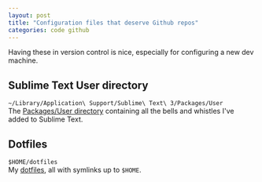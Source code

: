 ```yaml
---
layout: post
title: "Configuration files that deserve Github repos"
categories: code github
---
```


Having these in version control is nice, especially for configuring a new dev machine.

## Sublime Text User directory
`~/Library/Application\ Support/Sublime\ Text\ 3/Packages/User`  
The [Packages/User directory](https://github.com/kylebebak/sublime_text_config.git) containing all the bells and whistles I've added to Sublime Text.

## Dotfiles
`$HOME/dotfiles`  
My [dotfiles](https://github.com/kylebebak/dotfiles.git), all with symlinks up to `$HOME`.
